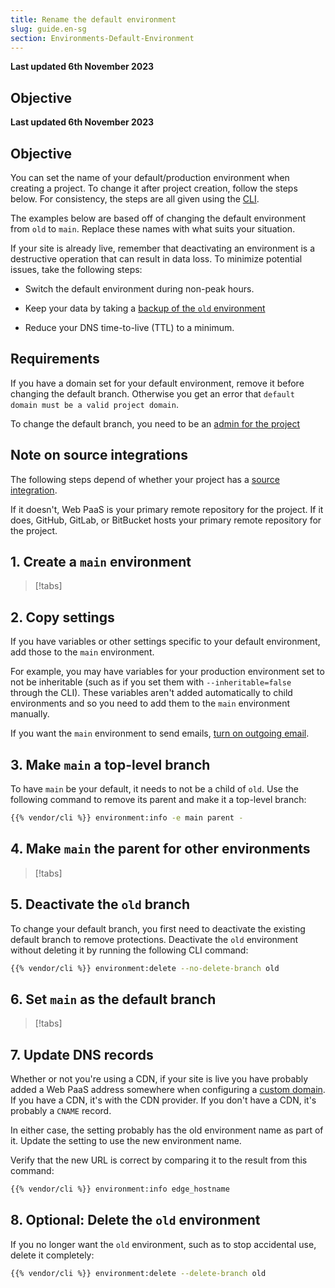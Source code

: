 ```yaml
---
title: Rename the default environment
slug: guide.en-sg
section: Environments-Default-Environment
---
```


**Last updated 6th November 2023**



## Objective  

**Last updated 6th November 2023**



## Objective  

You can set the name of your default/production environment when creating a project.
To change it after project creation, follow the steps below.
For consistency, the steps are all given using the [CLI](../administration/cli/_index.md).

The examples below are based off of changing the default environment from `old` to `main`.
Replace these names with what suits your situation.

If your site is already live,
remember that deactivating an environment is a destructive operation that can result in data loss.
To minimize potential issues, take the following steps:

- Switch the default environment during non-peak hours.


- Keep your data by taking a [backup of the `old` environment](../environments/backup.md)


- Reduce your DNS time-to-live (TTL) to a minimum.



## Requirements

If you have a domain set for your default environment, remove it before changing the default branch.
Otherwise you get an error that `default domain must be a valid project domain`.

To change the default branch, you need to be an [admin for the project](../administration/users.md)

## Note on source integrations

The following steps depend of whether your project has a [source integration](../integrations/source/_index.md).

If it doesn't, Web PaaS is your primary remote repository for the project.
If it does, GitHub, GitLab, or BitBucket hosts your primary remote repository for the project.

## 1. Create a `main` environment

> [!tabs]      

## 2. Copy settings

If you have variables or other settings specific to your default environment, add those to the `main` environment.

For example, you may have variables for your production environment set to not be inheritable
(such as if you set them with `--inheritable=false` through the CLI).
These variables aren't added automatically to child environments and so you need to add them to the `main` environment manually.

If you want the `main` environment to send emails, [turn on outgoing email](../development/email.md).

## 3. Make `main` a top-level branch

To have `main` be your default, it needs to not be a child of `old`.
Use the following command to remove its parent and make it a top-level branch:

```bash
{{% vendor/cli %}} environment:info -e main parent -
```

## 4. Make `main` the parent for other environments

> [!tabs]      

## 5. Deactivate the `old` branch

To change your default branch, you first need to deactivate the existing default branch to remove protections.
Deactivate the `old` environment without deleting it by running the following CLI command:

```bash
{{% vendor/cli %}} environment:delete --no-delete-branch old
```

## 6. Set `main` as the default branch

> [!tabs]      

## 7. Update DNS records

Whether or not you're using a CDN,
if your site is live you have probably added a Web PaaS address somewhere when configuring a [custom domain](../domains/steps/_index.md).
If you have a CDN, it's with the CDN provider.
If you don't have a CDN, it's probably a `CNAME` record.

In either case, the setting probably has the old environment name as part of it.
Update the setting to use the new environment name.

Verify that the new URL is correct by comparing it to the result from this command:

```bash
{{% vendor/cli %}} environment:info edge_hostname
```

## 8. Optional: Delete the `old` environment

If you no longer want the `old` environment, such as to stop accidental use, delete it completely:

```bash
{{% vendor/cli %}} environment:delete --delete-branch old
```
